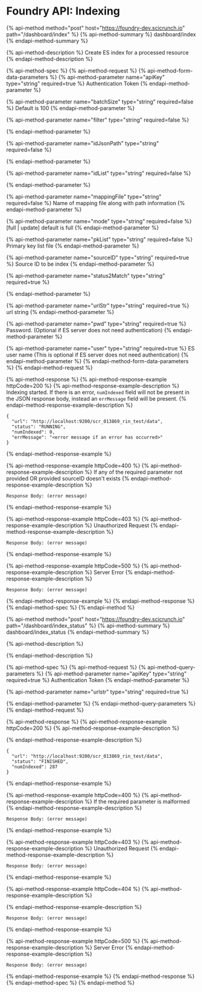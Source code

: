 # Foundry API: Indexing

{% api-method method="post" host="https://foundry-dev.scicrunch.io" path="/dashboard/index" %}
{% api-method-summary %}
dashboard/index
{% endapi-method-summary %}

{% api-method-description %}
Create ES index for a processed resource
{% endapi-method-description %}

{% api-method-spec %}
{% api-method-request %}
{% api-method-form-data-parameters %}
{% api-method-parameter name="apiKey" type="string" required=true %}
Authentication Token
{% endapi-method-parameter %}

{% api-method-parameter name="batchSize" type="string" required=false %}
Default is 100
{% endapi-method-parameter %}

{% api-method-parameter name="filter" type="string" required=false %}

{% endapi-method-parameter %}

{% api-method-parameter name="idJsonPath" type="string" required=false %}

{% endapi-method-parameter %}

{% api-method-parameter name="idList" type="string" required=false %}

{% endapi-method-parameter %}

{% api-method-parameter name="mappingFile" type="string" required=false %}
Name of mapping file along with path information
{% endapi-method-parameter %}

{% api-method-parameter name="mode" type="string" required=false %}
\[full \| update\] default is full
{% endapi-method-parameter %}

{% api-method-parameter name="pkList" type="string" required=false %}
Primary key list file
{% endapi-method-parameter %}

{% api-method-parameter name="sourceID" type="string" required=true %}
Source ID to be index
{% endapi-method-parameter %}

{% api-method-parameter name="status2Match" type="string" required=true %}

{% endapi-method-parameter %}

{% api-method-parameter name="urlStr" type="string" required=true %}
url string
{% endapi-method-parameter %}

{% api-method-parameter name="pwd" type="string" required=true %}
Password. \(Optional if ES server does not need authentication\)
{% endapi-method-parameter %}

{% api-method-parameter name="user" type="string" required=true %}
ES user name \(This is optional if ES server does not need authentication\)
{% endapi-method-parameter %}
{% endapi-method-form-data-parameters %}
{% endapi-method-request %}

{% api-method-response %}
{% api-method-response-example httpCode=200 %}
{% api-method-response-example-description %}
Indexing started. If there is an error, `numIndexed` field will not be present in the JSON response body, instead an `errMessage` field will be present.
{% endapi-method-response-example-description %}

```
{
  "url": "http://localhost:9200/scr_013869_rin_test/data",
  "status": "RUNNING",
  "numIndexed": 0,
  "errMessage": "<error message if an error has occurred>"
}
```
{% endapi-method-response-example %}

{% api-method-response-example httpCode=400 %}
{% api-method-response-example-description %}
If any of the required parameter not provided OR provided sourceID doesn't exists
{% endapi-method-response-example-description %}

```
Response Body: (error message)
```
{% endapi-method-response-example %}

{% api-method-response-example httpCode=403 %}
{% api-method-response-example-description %}
Unauthorized Request
{% endapi-method-response-example-description %}

```
Response Body: (error message)
```
{% endapi-method-response-example %}

{% api-method-response-example httpCode=500 %}
{% api-method-response-example-description %}
Server Error
{% endapi-method-response-example-description %}

```
Response Body: (error message)
```
{% endapi-method-response-example %}
{% endapi-method-response %}
{% endapi-method-spec %}
{% endapi-method %}

{% api-method method="post" host="https://foundry-dev.scicrunch.io" path="/dashboard/index\_status" %}
{% api-method-summary %}
dashboard/index\_status
{% endapi-method-summary %}

{% api-method-description %}

{% endapi-method-description %}

{% api-method-spec %}
{% api-method-request %}
{% api-method-query-parameters %}
{% api-method-parameter name="apiKey" type="string" required=true %}
Authentication Token
{% endapi-method-parameter %}

{% api-method-parameter name="urlstr" type="string" required=true %}

{% endapi-method-parameter %}
{% endapi-method-query-parameters %}
{% endapi-method-request %}

{% api-method-response %}
{% api-method-response-example httpCode=200 %}
{% api-method-response-example-description %}

{% endapi-method-response-example-description %}

```
{
  "url": "http://localhost:9200/scr_013869_rin_test/data",
  "status": "FINISHED",
  "numIndexed": 287
}
```
{% endapi-method-response-example %}

{% api-method-response-example httpCode=400 %}
{% api-method-response-example-description %}
If the required parameter is malformed
{% endapi-method-response-example-description %}

```
Response Body: (error message)
```
{% endapi-method-response-example %}

{% api-method-response-example httpCode=403 %}
{% api-method-response-example-description %}
Unauthorized Request
{% endapi-method-response-example-description %}

```
Response Body: (error message)
```
{% endapi-method-response-example %}

{% api-method-response-example httpCode=404 %}
{% api-method-response-example-description %}

{% endapi-method-response-example-description %}

```
Response Body: (error message)
```
{% endapi-method-response-example %}

{% api-method-response-example httpCode=500 %}
{% api-method-response-example-description %}
Server Error
{% endapi-method-response-example-description %}

```
Response Body: (error message)
```
{% endapi-method-response-example %}
{% endapi-method-response %}
{% endapi-method-spec %}
{% endapi-method %}



